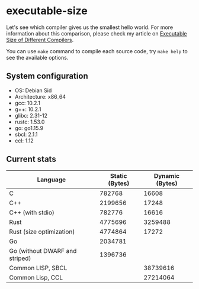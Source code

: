 # executable-size
Let's see which compiler gives us the smallest hello world. For more information about this comparison, please check my article on [Executable Size of Different Compilers](https://pouyacode.net/executable-size-of-different-compilers.html).

You can use `make` command to compile each source code, try `make help` to see the available options.


## System configuration
* OS: Debian Sid
* Architecture: x86_64
* gcc: 10.2.1
* g++: 10.2.1
* glibc: 2.31-12
* rustc: 1.53.0
* go: go1.15.9
* sbcl: 2.1.1
* ccl: 1.12


## Current stats
| Language                       | Static (Bytes) | Dynamic (Bytes) |
|--------------------------------|----------------|-----------------|
| C                              | 782768         | 16608           |
| C++                            | 2199656        | 17248           |
| C++ (with stdio)               | 782776         | 16616           |
| Rust                           | 4775696        | 3259488         |
| Rust (size optimization)       | 4774864        | 17272           |
| Go                             | 2034781        |                 |
| Go (without DWARF and striped) | 1396736        |                 |
| Common LISP, SBCL              |                | 38739616        |
| Common Lisp, CCL               |                | 27214064        |
